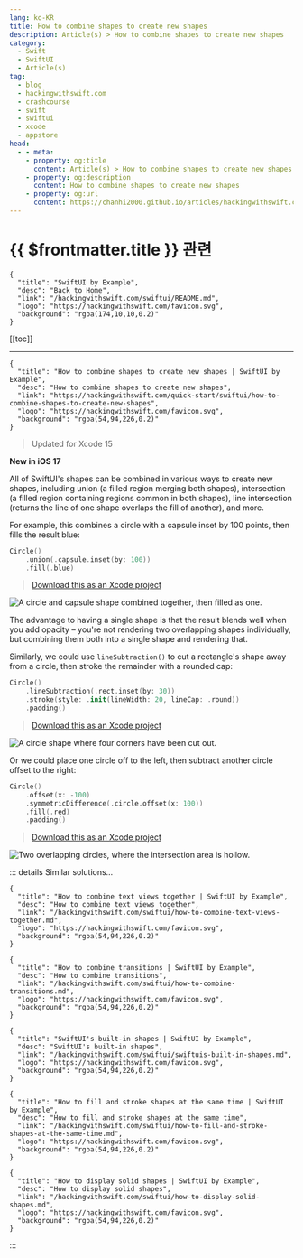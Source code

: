 ```yaml
---
lang: ko-KR
title: How to combine shapes to create new shapes
description: Article(s) > How to combine shapes to create new shapes
category:
  - Swift
  - SwiftUI
  - Article(s)
tag: 
  - blog
  - hackingwithswift.com
  - crashcourse
  - swift
  - swiftui
  - xcode
  - appstore
head:
  - - meta:
    - property: og:title
      content: Article(s) > How to combine shapes to create new shapes
    - property: og:description
      content: How to combine shapes to create new shapes
    - property: og:url
      content: https://chanhi2000.github.io/articles/hackingwithswift.com/swiftui/how-to-combine-shapes-to-create-new-shapes.html
---
```


# {{ $frontmatter.title }} 관련

```component VPCard
{
  "title": "SwiftUI by Example",
  "desc": "Back to Home",
  "link": "/hackingwithswift.com/swiftui/README.md",
  "logo": "https://hackingwithswift.com/favicon.svg",
  "background": "rgba(174,10,10,0.2)"
}
```

[[toc]]

---

```component VPCard
{
  "title": "How to combine shapes to create new shapes | SwiftUI by Example",
  "desc": "How to combine shapes to create new shapes",
  "link": "https://hackingwithswift.com/quick-start/swiftui/how-to-combine-shapes-to-create-new-shapes",
  "logo": "https://hackingwithswift.com/favicon.svg",
  "background": "rgba(54,94,226,0.2)"
}
```

> Updated for Xcode 15

**New in iOS 17**

All of SwiftUI's shapes can be combined in various ways to create new shapes, including union (a filled region merging both shapes), intersection (a filled region containing regions common in both shapes), line intersection (returns the line of one shape overlaps the fill of another), and more.

For example, this combines a circle with a capsule inset by 100 points, then fills the result blue:

```swift
Circle()
    .union(.capsule.inset(by: 100))
    .fill(.blue)
```

> [<FontIcon icon="fas fa-file-zipper"/>Download this as an Xcode project](https://hackingwithswift.com/files/projects/swiftui/how-to-combine-shapes-to-create-new-shapes-1.zip)

![A circle and capsule shape combined together, then filled as one.](https://hackingwithswift.com/img/books/quick-start/swiftui/how-to-combine-shapes-to-create-new-shapes-1~dark.png)

The advantage to having a single shape is that the result blends well when you add opacity – you're not rendering two overlapping shapes individually, but combining them both into a single shape and rendering that.

Similarly, we could use `lineSubtraction()` to cut a rectangle's shape away from a circle, then stroke the remainder with a rounded cap:

```swift
Circle()
    .lineSubtraction(.rect.inset(by: 30))
    .stroke(style: .init(lineWidth: 20, lineCap: .round))
    .padding()
```

> [<FontIcon icon="fas fa-file-zipper"/>Download this as an Xcode project](https://hackingwithswift.com/files/projects/swiftui/how-to-combine-shapes-to-create-new-shapes-2.zip)

![A circle shape where four corners have been cut out.](https://hackingwithswift.com/img/books/quick-start/swiftui/how-to-combine-shapes-to-create-new-shapes-2~dark.png)

Or we could place one circle off to the left, then subtract another circle offset to the right:

```swift
Circle()
    .offset(x: -100)
    .symmetricDifference(.circle.offset(x: 100))
    .fill(.red)
    .padding()
```

> [<FontIcon icon="fas fa-file-zipper"/>Download this as an Xcode project](https://hackingwithswift.com/files/projects/swiftui/how-to-combine-shapes-to-create-new-shapes-3.zip)

![Two overlapping circles, where the intersection area is hollow.](https://hackingwithswift.com/img/books/quick-start/swiftui/how-to-combine-shapes-to-create-new-shapes-3~dark.png)

::: details Similar solutions…

```component VPCard
{
  "title": "How to combine text views together | SwiftUI by Example",
  "desc": "How to combine text views together",
  "link": "/hackingwithswift.com/swiftui/how-to-combine-text-views-together.md",
  "logo": "https://hackingwithswift.com/favicon.svg",
  "background": "rgba(54,94,226,0.2)"
}
```

```component VPCard
{
  "title": "How to combine transitions | SwiftUI by Example",
  "desc": "How to combine transitions",
  "link": "/hackingwithswift.com/swiftui/how-to-combine-transitions.md",
  "logo": "https://hackingwithswift.com/favicon.svg",
  "background": "rgba(54,94,226,0.2)"
}
```

```component VPCard
{
  "title": "SwiftUI's built-in shapes | SwiftUI by Example",
  "desc": "SwiftUI's built-in shapes",
  "link": "/hackingwithswift.com/swiftui/swiftuis-built-in-shapes.md",
  "logo": "https://hackingwithswift.com/favicon.svg",
  "background": "rgba(54,94,226,0.2)"
}
```

```component VPCard
{
  "title": "How to fill and stroke shapes at the same time | SwiftUI by Example",
  "desc": "How to fill and stroke shapes at the same time",
  "link": "/hackingwithswift.com/swiftui/how-to-fill-and-stroke-shapes-at-the-same-time.md",
  "logo": "https://hackingwithswift.com/favicon.svg",
  "background": "rgba(54,94,226,0.2)"
}
```

```component VPCard
{
  "title": "How to display solid shapes | SwiftUI by Example",
  "desc": "How to display solid shapes",
  "link": "/hackingwithswift.com/swiftui/how-to-display-solid-shapes.md",
  "logo": "https://hackingwithswift.com/favicon.svg",
  "background": "rgba(54,94,226,0.2)"
}
```

:::

